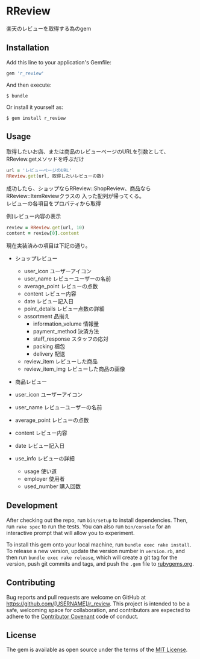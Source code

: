 # RReview

楽天のレビューを取得する為のgem

## Installation

Add this line to your application's Gemfile:

```ruby
gem 'r_review'
```

And then execute:

    $ bundle

Or install it yourself as:

    $ gem install r_review

## Usage

取得したいお店、または商品のレビューページのURLを引数として、
RReview.getメソッドを呼ぶだけ

```ruby
url = 'レビューページのURL'
RReview.get(url, 取得したいレビューの数)
```

成功したら、ショップならRReview::ShopReview、商品ならRReview::ItemReviewクラスの
入った配列が帰ってくる。  
レビューの各項目をプロパティから取得

例)レビュー内容の表示
```ruby
review = RReview.get(url, 10)
content = review[0].content
```

現在実装済みの項目は下記の通り。

* ショップレビュー  
  * user_icon ユーザーアイコン  
  * user_name レビューユーザーの名前  
  * average_point レビューの点数  
  * content レビュー内容  
  * date レビュー記入日  
  * point_details レビュー点数の詳細  
  * assortment 品揃え  
    * information_volume 情報量  
    * payment_method 決済方法  
    * staff_response スタッフの応対  
    * packing 梱包  
    * delivery 配送  
  * review_item レビューした商品  
  * review_item_img レビューした商品の画像  

*  商品レビュー  
  * user_icon ユーザーアイコン  
  * user_name レビューユーザーの名前  
  * average_point レビューの点数  
  * content レビュー内容  
  * date レビュー記入日  
  * use_info レビューの詳細  
    * usage 使い道  
    * employer 使用者  
    * used_number 購入回数  

## Development

After checking out the repo, run `bin/setup` to install dependencies. Then, run `rake spec` to run the tests. You can also run `bin/console` for an interactive prompt that will allow you to experiment.

To install this gem onto your local machine, run `bundle exec rake install`. To release a new version, update the version number in `version.rb`, and then run `bundle exec rake release`, which will create a git tag for the version, push git commits and tags, and push the `.gem` file to [rubygems.org](https://rubygems.org).

## Contributing

Bug reports and pull requests are welcome on GitHub at https://github.com/[USERNAME]/r_review. This project is intended to be a safe, welcoming space for collaboration, and contributors are expected to adhere to the [Contributor Covenant](http://contributor-covenant.org) code of conduct.


## License

The gem is available as open source under the terms of the [MIT License](http://opensource.org/licenses/MIT).
